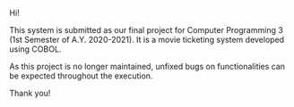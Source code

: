 Hi!

This system is submitted as our final project for Computer Programming 3 (1st Semester of A.Y. 2020-2021). It is a movie ticketing system developed using COBOL. 

As this project is no longer maintained, unfixed bugs on functionalities can be expected throughout the execution.

Thank you!
